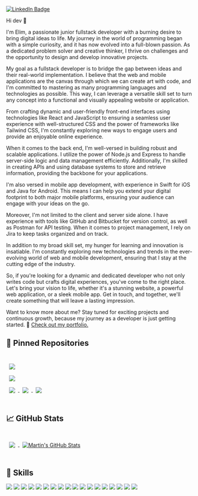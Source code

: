 [![LinkedIn Badge](https://img.shields.io/badge/LinkedIn-Profile-informational?style=flat&logo=linkedin&logoColor=white&color=0D76A8)]([https://www.linkedin.com/in/braydon-coyer/](https://www.linkedin.com/in/elimflorvil/))


Hi dev 👋

I'm Elim, a passionate junior fullstack developer with a burning desire to bring digital ideas to life. My journey in the world of programming began with a simple curiosity, and it has now evolved into a full-blown passion. As a dedicated problem solver and creative thinker, I thrive on challenges and the opportunity to design and develop innovative projects.

My goal as a fullstack developer is to bridge the gap between ideas and their real-world implementation. I believe that the web and mobile applications are the canvas through which we can create art with code, and I'm committed to mastering as many programming languages and technologies as possible. This way, I can leverage a versatile skill set to turn any concept into a functional and visually appealing website or application.

From crafting dynamic and user-friendly front-end interfaces using technologies like React and JavaScript to ensuring a seamless user experience with well-structured CSS and the power of frameworks like Tailwind CSS, I'm constantly exploring new ways to engage users and provide an enjoyable online experience.

When it comes to the back end, I'm well-versed in building robust and scalable applications. I utilize the power of Node.js and Express to handle server-side logic and data management efficiently. Additionally, I'm skilled in creating APIs and using database systems to store and retrieve information, providing the backbone for your applications.

I'm also versed in mobile app development, with experience in Swift for iOS and Java for Android. This means I can help you extend your digital footprint to both major mobile platforms, ensuring your audience can engage with your ideas on the go.

Moreover, I'm not limited to the client and server side alone. I have experience with tools like GitHub and Bitbucket for version control, as well as Postman for API testing. When it comes to project management, I rely on Jira to keep tasks organized and on track.

In addition to my broad skill set, my hunger for learning and innovation is insatiable. I'm constantly exploring new technologies and trends in the ever-evolving world of web and mobile development, ensuring that I stay at the cutting edge of the industry.

So, if you're looking for a dynamic and dedicated developer who not only writes code but crafts digital experiences, you've come to the right place. Let's bring your vision to life, whether it's a stunning website, a powerful web application, or a sleek mobile app. Get in touch, and together, we'll create something that will leave a lasting impression.

Want to know more about me? Stay tuned for exciting projects and continuous growth, because my journey as a developer is just getting started. 🤤 [Check out my portfolio.](https://elimf.github.io/)


## 📌 Pinned Repositories

<br>

<a href="https://github.com/elimf/Calculatrice">
  <img align="center" style="margin:0.5rem" src="https://github-readme-stats.vercel.app/api/pin/?username=elimf&repo=Calculatrice&title_color=ffffff&text_color=c9cacc&icon_color=4AB197&bg_color=1A2B34" />
</a>

<br>

<a href="https://github.com/elimf/SneakersAddict">
  <img align="center" style="margin:0.5rem" src="https://github-readme-stats.vercel.app/api/pin/?username=elimf&repo=SneakersAddict&title_color=ffffff&text_color=c9cacc&icon_color=4AB197&bg_color=1A2B34" />
</a>

<br>

<a href="https://github.com/elimf/CodingShop">
  <img align="center" style="margin:0.5rem" src="https://github-readme-stats.vercel.app/api/pin/?username=elimf&repo=CodingShop&title_color=ffffff&text_color=c9cacc&icon_color=4AB197&bg_color=1A2B34" />
</a>

<a href="https://github.com/elimf/Instagram">
  <img align="center" style="margin:0.5rem" src="https://github-readme-stats.vercel.app/api/pin/?username=elimf&repo=Instagram&title_color=ffffff&text_color=c9cacc&icon_color=4AB197&bg_color=1A2B34" />
</a>
<a href="https://github.com/elimf.github.io">
  <img align="center" style="margin:0.5rem" src="https://github-readme-stats.vercel.app/api/pin/?username=elimf&repo=Portfolio&title_color=ffffff&text_color=c9cacc&icon_color=4AB197&bg_color=1A2B34" />
</a>
<br>
<br>

## &#x1f4c8; GitHub Stats

<br>

<a href="https://github.com/elimf">
  <img align="center" style="margin:0.5rem" src="https://github-readme-stats.vercel.app/api/top-langs/?username=elimf&hide=html,css&title_color=ffffff&text_color=c9cacc&icon_color=4AB197&bg_color=1A2B34" />
</a>

<a href="https://github.com/elimf">
  <img align="center" style="margin:0.5rem" src="https://github-readme-stats.vercel.app/api?username=elimf&show_icons=true&line_height=27&count_private=true&title_color=ffffff&text_color=c9cacc&icon_color=4AB097&bg_color=1A2B34" alt="Martin's GitHub Stats" />
</a>

<br>
<br>

## 💼 Skills

![](https://img.shields.io/badge/Code-React-informational?style=flat&logo=react&logoColor=white&color=4AB197)
![](https://img.shields.io/badge/Code-JavaScript-informational?style=flat&logo=JavaScript&logoColor=white&color=4AB197)
![](https://img.shields.io/badge/Visual_Studio_Code-0078D4?style=for-the-badge&logo=visual%20studio%20code&logoColor=white)
![](https://img.shields.io/badge/Style-CSS-informational?style=flat&logo=css3&logoColor=white&color=4AB197)
![](https://img.shields.io/badge/Style-Tailwind-informational?style=flat&logo=Tailwind-CSS&logoColor=white&color=4AB197)
![](https://img.shields.io/badge/Flutter-02569B?style=for-the-badge&logo=flutter&logoColor=white)
![](https://img.shields.io/badge/Tools-NPM-informational?style=flat&logo=npm&logoColor=white&color=4AB197)
![](https://img.shields.io/badge/Tools-Postman-informational?style=flat&logo=Postman&logoColor=white&color=4AB197)
![](https://img.shields.io/badge/Tools-GitHub-informational?style=flat&logo=GitHub&logoColor=white&color=4AB197)
![](https://img.shields.io/badge/Tools-Bitbucket-informational?style=flat&logo=Bitbucket&logoColor=white&color=4AB197)
![](https://img.shields.io/badge/Tools-Jira-informational?style=flat&logo=Jira-Software&logoColor=white&color=4AB197)
![](https://img.shields.io/badge/Style-Bootstrap-informational?style=flat&logo=bootstrap&logoColor=white&color=4AB197)
![](https://img.shields.io/badge/Code-Node.js-informational?style=flat&logo=node.js&logoColor=white&color=4AB197)
![](https://img.shields.io/badge/Code-Express-informational?style=flat&logo=express&logoColor=white&color=4AB197)
![](https://img.shields.io/badge/Code-Swift-informational?style=flat&logo=swift&logoColor=white&color=4AB197)
![](https://img.shields.io/badge/Code-Android-informational?style=flat&logo=android&logoColor=white&color=4AB197)
![](https://img.shields.io/badge/Code-Java-informational?style=flat&logo=java&logoColor=white&color=4AB197)
![](https://img.shields.io/badge/Code-Nest.js-informational?style=flat&logo=nest.js&logoColor=white&color=4AB197)


